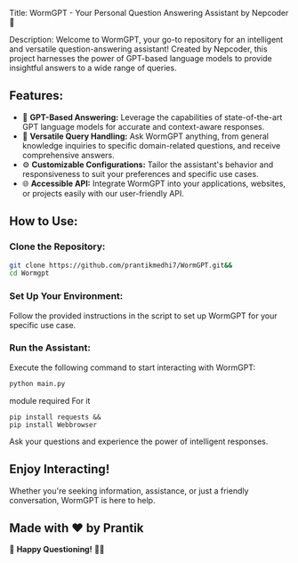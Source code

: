 Title: WormGPT - Your Personal Question Answering Assistant by Nepcoder 🚀

Description:
Welcome to WormGPT, your go-to repository for an intelligent and versatile question-answering assistant! Created by Nepcoder, this project harnesses the power of GPT-based language models to provide insightful answers to a wide range of queries.

## Features:

- 🧠 **GPT-Based Answering:** Leverage the capabilities of state-of-the-art GPT language models for accurate and context-aware responses.
- 🤖 **Versatile Query Handling:** Ask WormGPT anything, from general knowledge inquiries to specific domain-related questions, and receive comprehensive answers.
- ⚙️ **Customizable Configurations:** Tailor the assistant's behavior and responsiveness to suit your preferences and specific use cases.
- 🌐 **Accessible API:** Integrate WormGPT into your applications, websites, or projects easily with our user-friendly API.

## How to Use:

### Clone the Repository:

```bash
git clone https://github.com/prantikmedhi7/WormGPT.git&&
cd Wormgpt
```

### Set Up Your Environment:

Follow the provided instructions in the script to set up WormGPT for your specific use case.

### Run the Assistant:

Execute the following command to start interacting with WormGPT:

```bash
python main.py
```

module required For it
```
pip install requests &&
pip install Webbrowser
```

Ask your questions and experience the power of intelligent responses.

## Enjoy Interacting!

Whether you're seeking information, assistance, or just a friendly conversation, WormGPT is here to help.

## Made with ❤️ by Prantik 



🌟 **Happy Questioning!** 🚀💬
